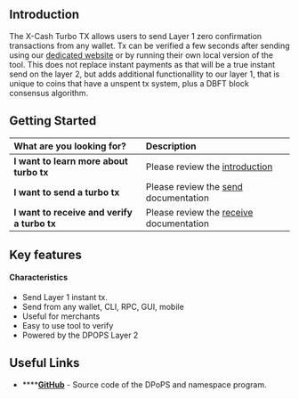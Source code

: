 ## Introduction

The X-Cash Turbo TX allows users to send Layer 1 zero confirmation transactions from any wallet. Tx can be verified a few seconds after sending using our <a href="">dedicated website</a> or by running their own local version of the tool. This does not replace instant payments as that will be a true instant send on the layer 2, but adds additional functionallity to our layer 1, that is unique to coins that have a unspent tx system, plus a DBFT block consensus algorithm.

## Getting Started

<table>
  <thead>
    <tr>
      <th style="text-align:left">What are you looking for?</th>
      <th style="text-align:left">Description</th>
    </tr>
  </thead>
  <tbody>
    <tr>
      <td style="text-align:left"><b>I want to learn more about turbo tx</b>
      </td>
      <td style="text-align:left">Please review the <a href="https://docs.xcash.foundation/turbotx/introductiontx">introduction</a></td>
    </tr>
    <tr>
      <td style="text-align:left"><b>I want to send a turbo tx</b>
      </td>
      <td style="text-align:left">Please review the <a href="https://docs.xcash.foundation/turbotx/send">send</a> documentation</td>
    </tr>
    <tr>
      <td style="text-align:left"><b>I want to receive and verify a turbo tx</b>
      </td>
      <td style="text-align:left">Please review the <a href="https://docs.xcash.foundation/turbotx/receive">receive</a> documentation</td>
    </tr>
    <tr>
  </tbody>
</table>

## Key features <a id="key-features"></a>

#### Characteristics

* Send Layer 1 instant tx. 
* Send from any wallet, CLI, RPC, GUI, mobile
* Useful for merchants
* Easy to use tool to verify
* Powered by the DPOPS Layer 2

## Useful Links <a id="key-features"></a>

* \*\*\*\*[**GitHub**](https://github.com/X-CASH-official/xcash-dpops) - Source code of the DPoPS and namespace program.
